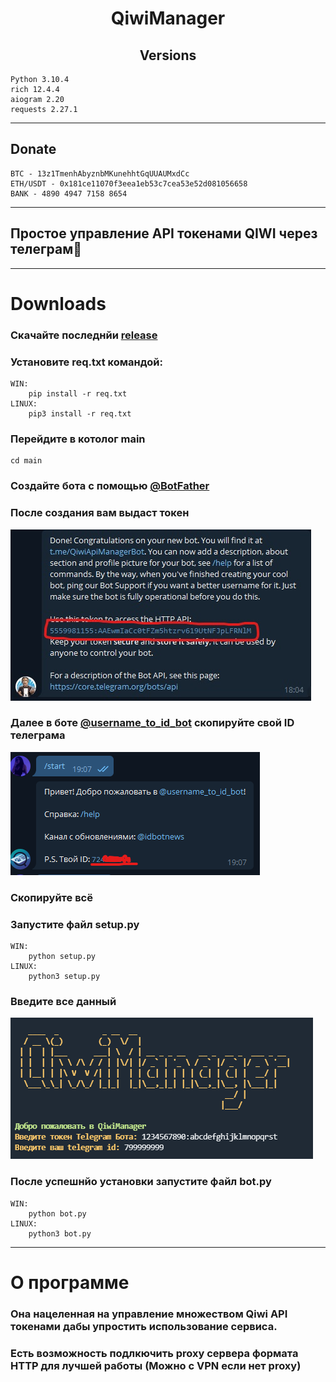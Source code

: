 <h1 align="center"><b>QiwiManager</b></h1>
<h2 align="center"><b>Versions</b></h2>

    Python 3.10.4
    rich 12.4.4
    aiogram 2.20
    requests 2.27.1






---
## **Donate**

    BTC - 13z1TmenhAbyznbMKunehhtGqUUAUMxdCc
    ETH/USDT - 0x181ce11070f3eea1eb53c7cea53e52d081056658
    BANK - 4890 4947 7158 8654

---

## **Простое управление API токенами QIWI через телеграм🚸**

---
# **Downloads**
### Скачайте последнйи [release](https://github.com/6x00/QiwiManager/releases)
### Установите req.txt командой:
    WIN:
        pip install -r req.txt
    LINUX:
        pip3 install -r req.txt
### Перейдите в котолог main
    cd main

### Создайте бота с помощью [@BotFather](https://t.me/BotFather)
### После создания вам выдаст токен
![Screenshot](images/screen.jpg)
### Далее в боте [@username_to_id_bot](https://t.me/username_to_id_bot) скопируйте свой ID телеграма
![scr](images/creen.png)
### Скопируйте всё

### Запустите файл setup.py
    WIN:
        python setup.py
    LINUX:
        python3 setup.py

### Введите все данный
![screept](images/screept.png)
### После успешнйо установки запустите файл bot.py
    WIN:
        python bot.py
    LINUX:
        python3 bot.py
---
# О программе

### Она нацеленная на управление множеством Qiwi API токенами дабы упростить использование сервиса.
### Есть возможность подлкючить proxy сервера формата HTTP для лучшей работы (Можно с VPN если нет proxy)

